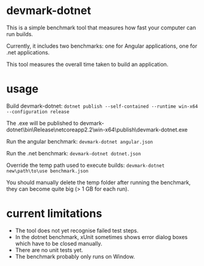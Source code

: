 ﻿# devmark-dotnet

This is a simple benchmark tool that measures how fast your computer can run builds.

Currently, it includes two benchmarks: one for Angular applications, one for .net applications.

This tool measures the overall time taken to build an application.

# usage

Build devmark-dotnet:
`dotnet publish --self-contained --runtime win-x64 --configuration release`

The .exe will be published to devmark-dotnet\bin\Release\netcoreapp2.2\win-x64\publish\devmark-dotnet.exe


Run the angular benchmark:
`devmark-dotnet angular.json`


Run the .net benchmark:
`devmark-dotnet dotnet.json`


Override the temp path used to execute builds:
`devmark-dotnet new\path\to\use benchmark.json`

You should manually delete the temp folder after running the benchmark, they can become quite big (> 1 GB for each run).


# current limitations

- The tool does not yet recognise failed test steps.
- In the dotnet benchmark, xUnit sometimes shows error dialog boxes which have to be closed manually.
- There are no unit tests yet.
- The benchmark probably only runs on Window.


